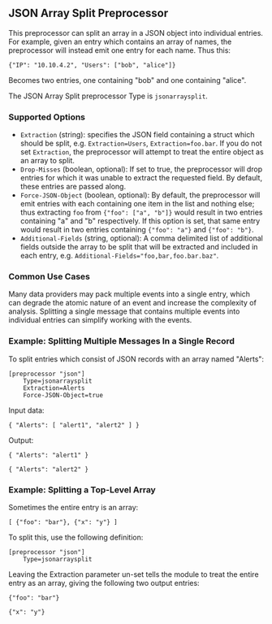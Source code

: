 ## JSON Array Split Preprocessor

This preprocessor can split an array in a JSON object into individual entries. For example, given an entry which contains an array of names, the preprocessor will instead emit one entry for each name. Thus this:

```
{"IP": "10.10.4.2", "Users": ["bob", "alice"]}
```

Becomes two entries, one containing "bob" and one containing "alice".

The JSON Array Split preprocessor Type is `jsonarraysplit`.

### Supported Options

* `Extraction` (string): specifies the JSON field containing a struct which should be split, e.g. `Extraction=Users`, `Extraction=foo.bar`. If you do not set `Extraction`, the preprocessor will attempt to treat the entire object as an array to split.
* `Drop-Misses` (boolean, optional): If set to true, the preprocessor will drop entries for which it was unable to extract the requested field. By default, these entries are passed along.
* `Force-JSON-Object` (boolean, optional): By default, the preprocessor will emit entries with each containing one item in the list and nothing else; thus extracting `foo` from `{"foo": ["a", "b"]}` would result in two entries containing "a" and "b" respectively. If this option is set, that same entry would result in two entries containing `{"foo": "a"}` and `{"foo": "b"}`.
* `Additional-Fields` (string, optional): A comma delimited list of additional fields outside the array to be split that will be extracted and included in each entry, e.g. `Additional-Fields="foo,bar,foo.bar.baz"`.

### Common Use Cases

Many data providers may pack multiple events into a single entry, which can degrade the atomic nature of an event and increase the complexity of analysis.  Splitting a single message that contains multiple events into individual entries can simplify working with the events.


### Example: Splitting Multiple Messages In a Single Record

To split entries which consist of JSON records with an array named "Alerts":

```
[preprocessor "json"]
	Type=jsonarraysplit
	Extraction=Alerts
	Force-JSON-Object=true
```

Input data:

```
{ "Alerts": [ "alert1", "alert2" ] }
```

Output:

```
{ "Alerts": "alert1" }
```

```
{ "Alerts": "alert2" }
```

### Example: Splitting a Top-Level Array

Sometimes the entire entry is an array:

```
[ {"foo": "bar"}, {"x": "y"} ]
```

To split this, use the following definition:

```
[preprocessor "json"]
	Type=jsonarraysplit
```

Leaving the Extraction parameter un-set tells the module to treat the entire entry as an array, giving the following two output entries:

```
{"foo": "bar"}
```

```
{"x": "y"}
```



